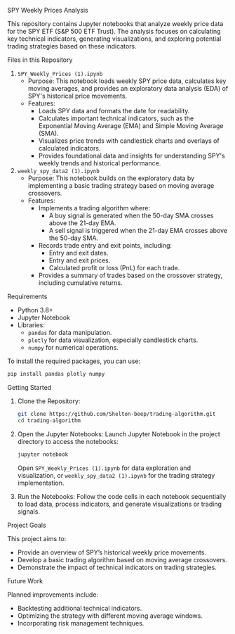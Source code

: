 SPY Weekly Prices Analysis

This repository contains Jupyter notebooks that analyze weekly price data for the SPY ETF (S&P 500 ETF Trust). The analysis focuses on calculating key technical indicators, generating visualizations, and exploring potential trading strategies based on these indicators.

Files in this Repository

1. `SPY_Weekly_Prices (1).ipynb`
   - Purpose: This notebook loads weekly SPY price data, calculates key moving averages, and provides an exploratory data analysis (EDA) of SPY's historical price movements.
   - Features:
     - Loads SPY data and formats the date for readability.
     - Calculates important technical indicators, such as the Exponential Moving Average (EMA) and Simple Moving Average (SMA).
     - Visualizes price trends with candlestick charts and overlays of calculated indicators.
     - Provides foundational data and insights for understanding SPY's weekly trends and historical performance.
2. `weekly_spy_data2 (1).ipynb`
   - Purpose: This notebook builds on the exploratory data by implementing a basic trading strategy based on moving average crossovers.
   - Features:
     - Implements a trading algorithm where:
       - A buy signal is generated when the 50-day SMA crosses above the 21-day EMA.
       - A sell signal is triggered when the 21-day EMA crosses above the 50-day SMA.
     - Records trade entry and exit points, including:
       - Entry and exit dates.
       - Entry and exit prices.
       - Calculated profit or loss (PnL) for each trade.
     - Provides a summary of trades based on the crossover strategy, including cumulative returns.

Requirements

- Python 3.8+
- Jupyter Notebook
- Libraries:
  - `pandas` for data manipulation.
  - `plotly` for data visualization, especially candlestick charts.
  - `numpy` for numerical operations.

To install the required packages, you can use:

```bash
pip install pandas plotly numpy
```

Getting Started

1. Clone the Repository:

   ```bash
   git clone https://github.com/Shelton-beep/trading-algorithm.git
   cd trading-algorithm
   ```

2. Open the Jupyter Notebooks:
   Launch Jupyter Notebook in the project directory to access the notebooks:

   ```bash
   jupyter notebook
   ```

   Open `SPY_Weekly_Prices (1).ipynb` for data exploration and visualization, or `weekly_spy_data2 (1).ipynb` for the trading strategy implementation.

3. Run the Notebooks:
   Follow the code cells in each notebook sequentially to load data, process indicators, and generate visualizations or trading signals.

Project Goals

This project aims to:

- Provide an overview of SPY’s historical weekly price movements.
- Develop a basic trading algorithm based on moving average crossovers.
- Demonstrate the impact of technical indicators on trading strategies.

Future Work

Planned improvements include:

- Backtesting additional technical indicators.
- Optimizing the strategy with different moving average windows.
- Incorporating risk management techniques.
